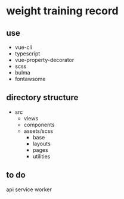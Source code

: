 # weight training record 

## use
- vue-cli
- typescript
- vue-property-decorator
- scss
- bulma
- fontawsome

## directory structure
- src
  - views
  - components
  - assets/scss
    - base
    - layouts
    - pages
    - utilities
  
## to do
api
service worker